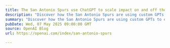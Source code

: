 ```yaml
---
title: The San Antonio Spurs use ChatGPT to scale impact on and off the court
description: "Discover how the San Antonio Spurs are using custom GPTs to enhance fan engagement, streamline operations, and drive innovation across teams."
summary: "Discover how the San Antonio Spurs are using custom GPTs to enhance fan engagement, streamline operations, and drive innovation across teams."
pubDate: Wed, 07 May 2025 09:00:00 GMT
source: OpenAI Blog
url: https://openai.com/index/san-antonio-spurs

---
```


